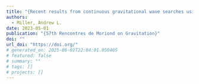 ```yaml
---
title: "{Recent results from continuous gravitational wave searches using data from LIGO, Virgo, and KAGRA's third observing run}"
authors:
  - Miller, Andrew L.
date: 2023-05-01
publication: "{57th Rencontres de Moriond on Gravitation}"
doi: ""
url_doi: "https://doi.org/"
# generated_on: 2025-06-02T22:04:01.050405
# featured: false
# summary: ""
# tags: []
# projects: []
---
```

